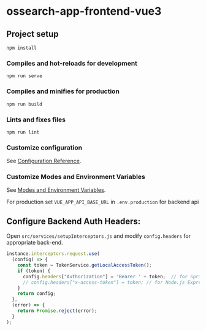 # ossearch-app-frontend-vue3

## Project setup
```
npm install
```

### Compiles and hot-reloads for development
```
npm run serve
```

### Compiles and minifies for production
```
npm run build
```

### Lints and fixes files
```
npm run lint
```

### Customize configuration
See [Configuration Reference](https://cli.vuejs.org/config/).


### Customize Modes and Environment Variables
See [Modes and Environment Variables](https://cli.vuejs.org/guide/mode-and-env.html).

For production set `VUE_APP_API_BASE_URL` in `.env.production` for backend api 


## Configure Backend Auth Headers:
Open `src/services/setupInterceptors.js` and modify `config.headers` for appropriate back-end.

```js
instance.interceptors.request.use(
  (config) => {
    const token = TokenService.getLocalAccessToken();
    if (token) {
      config.headers["Authorization"] = 'Bearer ' + token;  // for Spring Boot back-end
      // config.headers["x-access-token"] = token; // for Node.js Express back-end
    }
    return config;
  },
  (error) => {
    return Promise.reject(error);
  }
);
```